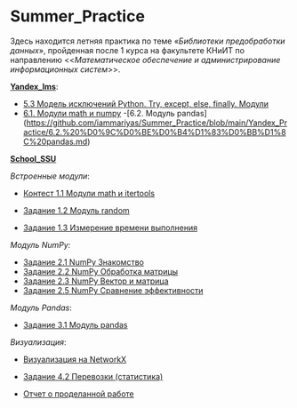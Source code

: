 # Summer_Practice
Здесь находится летняя практика по теме «_Библиотеки предобработки данных_», пройденная после 1 курса на факультете КНиИТ по направлению <<_Математическое обеспечение и администрирование информационных систем_>>.

[**Yandex_lms**](https://github.com/iammariyas/Summer_Practice/tree/main/Yandex_Practice):

- [5.3 Модель исключений Python. Try, except, else, finally. Модули](https://github.com/iammariyas/Summer_Practice/blob/main/Yandex_Practice/5.3.%20%D0%9C%D0%BE%D0%B4%D0%B5%D0%BB%D1%8C%20%D0%B8%D1%81%D0%BA%D0%BB%D1%8E%D1%87%D0%B5%D0%BD%D0%B8%D0%B9%20Python.%20Try%2C%20except%2C%20else%2C%20finally.%20%D0%9C%D0%BE%D0%B4%D1%83%D0%BB%D0%B8.md)
- [6.1. Модули math и numpy](https://github.com/iammariyas/Summer_Practice/blob/main/Yandex_Practice/6.1.%20%D0%9C%D0%BE%D0%B4%D1%83%D0%BB%D0%B8%20math%20%D0%B8%20numpy.md)
-[6.2. Модуль pandas]
(https://github.com/iammariyas/Summer_Practice/blob/main/Yandex_Practice/6.2.%20%D0%9C%D0%BE%D0%B4%D1%83%D0%BB%D1%8C%20pandas.md)

[**School_SSU**](https://github.com/iammariyas/Summer_Practice/tree/main/SSU_Practice)

_Встроенные модули_:
- [Контест 1.1 Модули math и itertools](https://github.com/iammariyas/Summer_Practice/blob/main/SSU_Practice/random.py)
- [Задание 1.2 Модуль random](https://github.com/iammariyas/Summer_Practice/blob/main/SSU_Practice/%D0%9A%D0%BE%D0%BD%D1%82%D0%B5%D1%81%D1%82%201.1%20%D0%9C%D0%BE%D0%B4%D1%83%D0%BB%D0%B8%20math%20%D0%B8%20itertools.md)

- [Задание 1.3 Измерение времени выполнения](https://github.com/iammariyas/Summer_Practice/blob/main/%D0%97%D0%B0%D0%B4%D0%B0%D0%BD%D0%B8%D0%B5%201.3%20%E2%80%94%20%D0%98%D0%B7%D0%BC%D0%B5%D1%80%D0%B5%D0%BD%D0%B8%D0%B5%20%D0%B2%D1%80%D0%B5%D0%BC%D0%B5%D0%BD%D0%B8%20%D0%B2%D1%8B%D0%BF%D0%BE%D0%BB%D0%BD%D0%B5%D0%BD%D0%B8%D1%8F.ipynb)

_Модуль NumPy:_
- [Задание 2.1 NumPy Знакомство]()
- [Задание 2.2 NumPy Обработка матрицы](https://github.com/iammariyas/Summer_Practice/blob/main/%D0%97%D0%B0%D0%B4%D0%B0%D0%BD%D0%B8%D0%B5%202.2%20NumPy%20%D0%9E%D0%B1%D1%80%D0%B0%D0%B1%D0%BE%D1%82%D0%BA%D0%B0%20%D0%BC%D0%B0%D1%82%D1%80%D0%B8%D1%86%D1%8B.ipynb)
- [Задание 2.3 NumPy Вектор и матрица](https://github.com/iammariyas/Summer_Practice/blob/main/%D0%97%D0%B0%D0%B4%D0%B0%D0%BD%D0%B8%D0%B5%202.3%20NumPy%20%D0%92%D0%B5%D0%BA%D1%82%D0%BE%D1%80%20%D0%B8%20%D0%BC%D0%B0%D1%82%D1%80%D0%B8%D1%86%D0%B0.ipynb)
- [Задание 2.5 NumPy Сравнение эффективности](https://github.com/iammariyas/Summer_Practice/blob/main/%D0%97%D0%B0%D0%B4%D0%B0%D0%BD%D0%B8%D0%B5%202.5%20NumPy%20%D0%A1%D1%80%D0%B0%D0%B2%D0%BD%D0%B5%D0%BD%D0%B8%D0%B5%20%D1%8D%D1%84%D1%84%D0%B5%D0%BA%D1%82%D0%B8%D0%B2%D0%BD%D0%BE%D1%81%D1%82%D0%B8.ipynb)

_Модуль Pandas_:
- [Задание 3.1 Модуль pandas](https://github.com/iammariyas/Summer_Practice/blob/main/%D0%97%D0%B0%D0%B4%D0%B0%D0%BD%D0%B8%D0%B5%203.1%20%D0%9C%D0%BE%D0%B4%D1%83%D0%BB%D1%8C%20pandas.ipynb)

_Визуализация_:
- [Визуализация на NetworkX]()
- [Задание 4.2 Перевозки (статистика)](https://github.com/iammariyas/Summer_Practice/blob/main/%D0%97%D0%B0%D0%B4%D0%B0%D0%BD%D0%B8%D0%B5%204.2%20%D0%9F%D0%B5%D1%80%D0%B5%D0%B2%D0%BE%D0%B7%D0%BA%D0%B8%20(%D1%81%D1%82%D0%B0%D1%82%D0%B8%D1%81%D1%82%D0%B8%D0%BA%D0%B0).ipynb)

- [Отчет о проделанной работе](https://github.com/iammariyas/Summer_Practice/blob/main/Kruleva_practice_241_1.docx)
